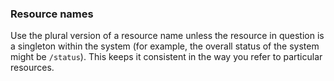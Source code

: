 ### Resource names

Use the plural version of a resource name unless the resource in question is a singleton within the system 
(for example, the overall status of the system might be `/status`). 
This keeps it consistent in the way you refer to particular resources.
